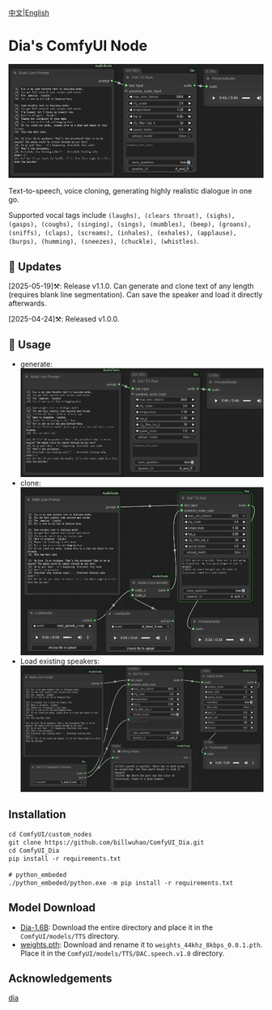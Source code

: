 [中文](README-CN.md)|[English](README.md)

# Dia's ComfyUI Node

![](https://github.com/billwuhao/ComfyUI_Dia/blob/main/images/2025-04-24_08-56-13.png)

Text-to-speech, voice cloning, generating highly realistic dialogue in one go. 

Supported vocal tags include `(laughs), (clears throat), (sighs), (gasps), (coughs), (singing), (sings), (mumbles), (beep), (groans), (sniffs), (claps), (screams), (inhales), (exhales), (applause), (burps), (humming), (sneezes), (chuckle), (whistles)`.

## 📣 Updates

[2025-05-19]⚒️: Release v1.1.0. Can generate and clone text of any length (requires blank line segmentation). Can save the speaker and load it directly afterwards.

[2025-04-24]⚒️: Released v1.0.0.

## 📝 Usage
- generate:
![](https://github.com/billwuhao/ComfyUI_Dia/blob/main/images/2025-04-24_08-56-13.png)
- clone:
![](https://github.com/billwuhao/ComfyUI_Dia/blob/main/images/2025-05-18_22-22-40.png)
- Load existing speakers:
![](https://github.com/billwuhao/ComfyUI_Dia/blob/main/images/2025-05-19_00-07-01.png)

## Installation

```
cd ComfyUI/custom_nodes
git clone https://github.com/billwuhao/ComfyUI_Dia.git
cd ComfyUI_Dia
pip install -r requirements.txt

# python_embeded
./python_embeded/python.exe -m pip install -r requirements.txt
```

## Model Download

- [Dia-1.6B](https://huggingface.co/nari-labs/Dia-1.6B/tree/main): Download the entire directory and place it in the `ComfyUI/models/TTS` directory.
- [weights.pth](https://github.com/descriptinc/descript-audio-codec/releases/download/0.0.1/weights.pth): Download and rename it to `weights_44khz_8kbps_0.0.1.pth`. Place it in the `ComfyUI/models/TTS/DAC.speech.v1.0` directory.

## Acknowledgements

[dia](https://github.com/nari-labs/dia)
